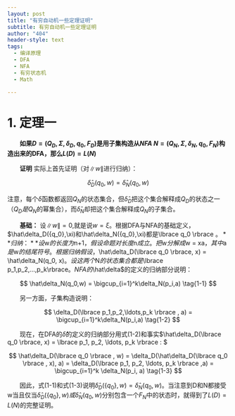 ```yaml
---
layout: post
title: "有穷自动机一些定理证明"
subtitle: 有穷自动机一些定理证明
author: "404"
header-style: text
tags:
  - 编译原理
  - DFA
  - NFA
  - 有穷状态机
  - Math

---
```


# 1. 定理一

　　**如果$D = (Q_D,\Sigma, \delta_D, q_0, F_D)$是用子集构造从$NFA \  N = (Q_N,\Sigma, \delta_N, q_0, F_N)$构造出来的DFA，那么$L(D)=L(N)$**

　　**证明**  实际上首先证明（对$\|w\|$进行归纳）：

$$
\hat\delta_D({q_0},w) = \hat\delta_N(q_0,w)
$$

注意，每个$\hat\delta$函数都返回$Q_N$的状态集合，但$\hat\delta_D$把这个集合解释成$Q_D$的状态之一（$Q_D是Q_N$的幂集合），而$\hat\delta_N$却把这个集合解释成$Q_N$的子集合。

　　**基础：** 设$\|w\| = 0$,就是说$w = \xi$。根据DFA与NFA的基础定义，$\hat\delta_D(\{q_0\},\xi)和\hat\delta_N(\{q_0\},\xi)都是\lbrace q_0 \rbrace $。  
　　**归纳：** 设$w$的长度为$n+1$，假设命题对长度$n$成立。把$w$分解成$w = xa$，其中$a$是$w$的结尾符号。根据归纳假设，$\hat\delta_D(\lbrace q_0 \rbrace, x) = \hat\delta_N(q_0, x)$。设这两个$N$的状态集合都是$\lbrace p_1,p_2,...,p_k\rbrace$。  
　　NFA的$\hat\delta$的定义的归纳部分说明：

$$
\hat\delta_N(q_0,w) = \bigcup_{i=1}^k\delta_N(p_i,a) \tag{1-1}
$$

　　另一方面，子集构造说明：

$$
\delta_D(\lbrace p_1,p_2,\ldots,p_k \rbrace , a) = \bigcup_{i=1}^k\delta_N(p_i,a)  \tag{1-2}
$$

　　现在，在DFA的$\hat\delta$的定义的归纳部分用式(1-2)和事实$\hat\delta_D(\lbrace q_0 \rbrace, x) = \lbrace p_1, p_2, \ldots, p_k \rbrace : $

$$
\hat\delta_D(\lbrace q_0 \rbrace , w) = \delta_D(\hat\delta_D(\lbrace q_0 \rbrace , x), a) = \delta_D(\lbrace p_1, p_2, \ldots, p_k \rbrace ,a) = \bigcup_{i=1}^k \delta_N(p_i, a) \tag{1-3}
$$

　　因此，式(1-1)和式(1-3)说明$\hat\delta_D(\lbrace q_0 \rbrace , w) = \hat\delta_N(q_0,w)$。当注意到D和N都接受w当且仅当$\hat\delta_D(\lbrace q_0 \rbrace , w)或\hat\delta_N(q_0,w)$分别包含一个$F_N$中的状态时，就得到了$L(D) = L(N)$的完整证明。
